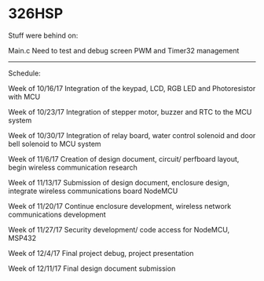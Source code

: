 # 326HSP

Stuff were behind on:

Main.c
  Need to test and debug screen PWM and Timer32 management


----------------------------------------------------

Schedule:

Week of 10/16/17
Integration of the keypad, LCD, RGB LED and Photoresistor with MCU

Week of 10/23/17
Integration of stepper motor, buzzer and RTC to the MCU system

Week of 10/30/17
Integration of relay board, water control solenoid and door bell solenoid to MCU system

Week of 11/6/17
Creation of design document, circuit/ perfboard layout, begin wireless communication research

Week of 11/13/17
Submission of design document, enclosure design, integrate wireless communications board NodeMCU

Week of 11/20/17
Continue enclosure development, wireless network communications development

Week of 11/27/17
Security development/ code access for NodeMCU, MSP432

Week of 12/4/17
Final project debug, project presentation

Week of 12/11/17
Final design document submission
